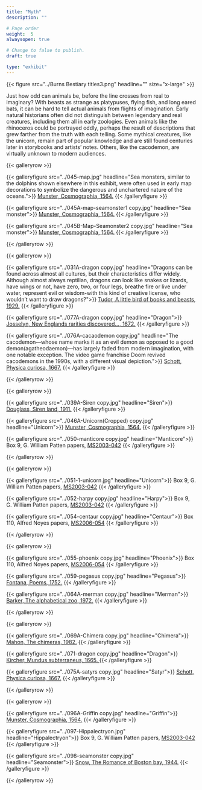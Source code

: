 ```yaml
---
title: "Myth"
description: ""

# Page order
weight:  5
alwaysopen: true

# Change to false to publish.
draft: true

type: "exhibit"
---
```


{{< figure src="../Burns Bestiary titles3.png" headline="" size="x-large" >}}

Just how odd can animals be, before the line crosses from real to imaginary? With beasts as strange as platypuses, flying fish, and long eared bats, it can be hard to tell actual animals from flights of imagination. Early natural historians often did not distinguish between legendary and real creatures, including them all in early zoologies. Even animals like the rhinoceros could be portrayed oddly, perhaps the result of descriptions that grew farther from the truth with each telling. Some mythical creatures, like the unicorn, remain part of popular knowledge and are still found centuries later in storybooks and artists’ notes. Others, like the cacodemon, are virtually unknown to modern audiences. 



{{< galleryrow >}}

{{< galleryfigure src="../045-map.jpg"
           headline="Sea monsters, similar to the dolphins shown elsewhere in this exhibit, were often used in early map decorations to symbolize the dangerous and unchartered nature of the oceans.">}} [Munster, Cosmographia, 1564.](https://bc-primo.hosted.exlibrisgroup.com/permalink/f/1jdnfk3/ALMA-BC21383471500001021)
{{< /galleryfigure >}}

{{< galleryfigure src="../045A-map-seamonster1 copy.jpg"
           headline="Sea monster">}} [Munster, Cosmographia, 1564.](https://bc-primo.hosted.exlibrisgroup.com/permalink/f/1jdnfk3/ALMA-BC21383471500001021)
{{< /galleryfigure >}}

{{< galleryfigure src="../045B-Map-Seamonster2 copy.jpg"
           headline="Sea monster">}} [Munster, Cosmographia, 1564.](https://bc-primo.hosted.exlibrisgroup.com/permalink/f/1jdnfk3/ALMA-BC21383471500001021)
{{< /galleryfigure >}}

{{< /galleryrow >}}

{{< galleryrow >}}

{{< galleryfigure src="../031A-dragon copy.jpg"
           headline="Dragons can be found across almost all cultures, but their characteristics differ widely. Although almost always reptilian, dragons can look like snakes or lizards, have wings or not, have zero, two, or four legs, breathe fire or live under water, represent evil or wisdom-with this kind of creative license, who wouldn’t want to draw dragons?">}} [Tudor, A little bird of books and beasts, 1929.](https://bc-primo.hosted.exlibrisgroup.com/permalink/f/l6ucgu/ALMA-BC21318211380001021)
{{< /galleryfigure >}}

{{< galleryfigure src="../077A-dragon copy.jpg"
           headline="Dragon">}} [Josselyn, New Englands rarities discovered…, 1672.](https://bc-primo.hosted.exlibrisgroup.com/permalink/f/1jdnfk3/ALMA-BC21322498760001021)
{{< /galleryfigure >}}

{{< galleryfigure src="../076A-cacaodemon copy.jpg"
           headline="The cacodemon—whose name marks it as an evil demon as opposed to a good demon(agatheodaemon)—has largely faded from modern imagination, with one notable exception. The video game franchise Doom revived cacodemons in the 1990s, with a different visual depiction.">}} [Schott, Physica curiosa, 1667.](https://bc-primo.hosted.exlibrisgroup.com/permalink/f/l6ucgu/ALMA-BC21386228300001021)
{{< /galleryfigure >}}

{{< /galleryrow >}}

{{< galleryrow >}}

{{< galleryfigure src="../039A-Siren copy.jpg"
           headline="Siren">}} [Douglass, Siren land, 1911.](https://bc-primo.hosted.exlibrisgroup.com/permalink/f/1jdnfk3/ALMA-BC21372777850001021)
{{< /galleryfigure >}}

{{< galleryfigure src="../046A-Unicorn(Cropped) copy.jpg"
           headline="Unicorn">}} [Munster, Cosmographia, 1564.](https://bc-primo.hosted.exlibrisgroup.com/permalink/f/1jdnfk3/ALMA-BC21383471500001021)
{{< /galleryfigure >}}

{{< galleryfigure src="../050-manticore copy.jpg"
           headline="Manticore">}} Box 9, G. William Patten papers, [MS2003-042](https://bc-primo.hosted.exlibrisgroup.com/permalink/f/1jdnfk3/ALMA-BC21323320790001021)
{{< /galleryfigure >}}

{{< /galleryrow >}}

{{< galleryrow >}}

{{< galleryfigure src="../051-1-unicorn.jpg"
           headline="Unicorn">}} Box 9, G. William Patten papers, [MS2003-042](https://bc-primo.hosted.exlibrisgroup.com/permalink/f/1jdnfk3/ALMA-BC21323320790001021)
{{< /galleryfigure >}}

{{< galleryfigure src="../052-harpy copy.jpg"
           headline="Harpy">}} Box 9, G. William Patten papers, [MS2003-042](https://bc-primo.hosted.exlibrisgroup.com/permalink/f/1jdnfk3/ALMA-BC21323320790001021)
{{< /galleryfigure >}}

{{< galleryfigure src="../054-centaur copy.jpg"
           headline="Centaur">}} Box 110, Alfred Noyes papers, [MS2006-054](https://bc-primo.hosted.exlibrisgroup.com/permalink/f/l6ucgu/ALMA-BC21344686720001021)
{{< /galleryfigure >}}

{{< /galleryrow >}}

{{< galleryrow >}}

{{< galleryfigure src="../055-phoenix copy.jpg"
           headline="Phoenix">}} Box 110, Alfred Noyes papers, [MS2006-054](https://bc-primo.hosted.exlibrisgroup.com/permalink/f/l6ucgu/ALMA-BC21344686720001021)
{{< /galleryfigure >}}

{{< galleryfigure src="../059-pegasus copy.jpg"
           headline="Pegasus">}} [Fontana, Poems, 1752.](https://bc-primo.hosted.exlibrisgroup.com/permalink/f/1jdnfk3/ALMA-BC21318369710001021)
{{< /galleryfigure >}}

{{< galleryfigure src="../064A-merman copy.jpg"
           headline="Merman">}} [Barker, The alphabetical zoo, 1972.](https://bc-primo.hosted.exlibrisgroup.com/permalink/f/1jdnfk3/ALMA-BC21328549550001021)
{{< /galleryfigure >}}

{{< /galleryrow >}}

{{< galleryrow >}}

{{< galleryfigure src="../069A-Chimera copy.jpg"
           headline="Chimera">}} [Mahon, The chimeras, 1982.](https://bc-primo.hosted.exlibrisgroup.com/permalink/f/1jdnfk3/ALMA-BC21348203470001021)
{{< /galleryfigure >}}

{{< galleryfigure src="../071-dragon copy.jpg"
           headline="Dragon">}} [Kircher,  Mundus subterraneus, 1665. ](https://bc-primo.hosted.exlibrisgroup.com/permalink/f/1jdnfk3/ALMA-BC21344897670001021)
{{< /galleryfigure >}}

{{< galleryfigure src="../075A-satyrs copy.jpg"
           headline="Satyr">}} [Schott, Physica curiosa, 1667.](https://bc-primo.hosted.exlibrisgroup.com/permalink/f/l6ucgu/ALMA-BC21386228300001021)
{{< /galleryfigure >}}

{{< /galleryrow >}}

{{< galleryrow >}}

{{< galleryfigure src="../096A-Griffin copy.jpg"
           headline="Griffin">}} [Munster, Cosmographia, 1564.](https://bc-primo.hosted.exlibrisgroup.com/permalink/f/1jdnfk3/ALMA-BC21383471500001021)
{{< /galleryfigure >}}

{{< galleryfigure src="../097-Hippalectryon.jpg"
           headline="Hippalectryon">}} Box 9, G. William Patten papers, [MS2003-042](https://bc-primo.hosted.exlibrisgroup.com/permalink/f/1jdnfk3/ALMA-BC21323320790001021)
{{< /galleryfigure >}}

{{< galleryfigure src="../098-seamonster copy.jpg"
           headline="Seamonster">}} [Snow, The Romance of Boston bay, 1944.](https://bc-primo.hosted.exlibrisgroup.com/permalink/f/1jdnfk3/ALMA-BC21361566380001021)
{{< /galleryfigure >}}

{{< /galleryrow >}}